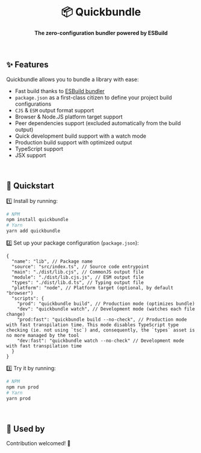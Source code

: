 <br>
<div align="center">
    <h1>📦 Quickbundle</h1>
    <strong>The zero-configuration bundler powered by ESBuild</strong>
</div>
<br>
<br>

## ✨ Features

Quickbundle allows you to bundle a library with ease:

-   Fast build thanks to [ESBuild bundler](https://github.com/evanw/esbuild)
-   `package.json` as a first-class citizen to define your project build configurations
-   `CJS` & `ESM` output format support
-   Browser & Node.JS platform target support
-   Peer dependencies support (excluded automatically from the build output)
-   Quick development build support with a watch mode
-   Production build support with optimized output
-   TypeScript support
-   JSX support

<br>

## 🚀 Quickstart

1️⃣ Install by running:

```bash
# NPM
npm install quickbundle
# Yarn
yarn add quickbundle
```

2️⃣ Set up your package configuration (`package.json`):

```jsonc
{
  "name": "lib", // Package name
  "source": "src/index.ts", // Source code entrypoint
  "main": "./dist/lib.cjs", // CommonJS output file
  "module": "./dist/lib.cjs.js", // ESM output file
  "types": "./dist/lib.d.ts", // Typing output file
  "platform": "node", // Platform target (optional, by default "browser")
  "scripts": {
    "prod": "quickbundle build", // Production mode (optimizes bundle)
    "dev": "quickbundle watch", // Development mode (watches each file change)
    "prod:fast": "quickbundle build --no-check", // Production mode with fast transpilation time. This mode disables TypeScript type checking (ie. not using `tsc`) and, consequently, the `types` asset is no more managed by the tool
    "dev:fast": "quickbundle watch --no-check" // Development mode with fast transpilation time
  }
}
```

3️⃣ Try it by running:

```bash
# NPM
npm run prod
# Yarn
yarn prod
```

<br>

## 🤩 Used by

Contribution welcomed! 🤗
